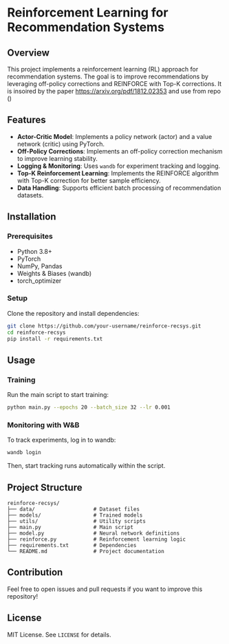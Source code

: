 # Reinforcement Learning for Recommendation Systems

## Overview
This project implements a reinforcement learning (RL) approach for recommendation systems. The goal is to improve recommendations by leveraging off-policy corrections and REINFORCE with Top-K corrections.
It is insoired by the paper https://arxiv.org/pdf/1812.02353 and use from repo ()

## Features
- **Actor-Critic Model**: Implements a policy network (actor) and a value network (critic) using PyTorch.
- **Off-Policy Corrections**: Implements an off-policy correction mechanism to improve learning stability.
- **Logging & Monitoring**: Uses `wandb` for experiment tracking and logging.
- **Top-K Reinforcement Learning**: Implements the REINFORCE algorithm with Top-K correction for better sample efficiency.
- **Data Handling**: Supports efficient batch processing of recommendation datasets.

## Installation

### Prerequisites
- Python 3.8+
- PyTorch
- NumPy, Pandas
- Weights & Biases (wandb)
- torch_optimizer

### Setup
Clone the repository and install dependencies:

```bash
git clone https://github.com/your-username/reinforce-recsys.git
cd reinforce-recsys
pip install -r requirements.txt
```

## Usage
### Training
Run the main script to start training:

```bash
python main.py --epochs 20 --batch_size 32 --lr 0.001
```

### Monitoring with W&B
To track experiments, log in to wandb:
```bash
wandb login
```
Then, start tracking runs automatically within the script.

## Project Structure
```
reinforce-recsys/
├── data/                   # Dataset files
├── models/                 # Trained models
├── utils/                  # Utility scripts
├── main.py                 # Main script
├── model.py                # Neural network definitions
├── reinforce.py            # Reinforcement learning logic
├── requirements.txt        # Dependencies
└── README.md               # Project documentation
```

## Contribution
Feel free to open issues and pull requests if you want to improve this repository!

## License
MIT License. See `LICENSE` for details.

